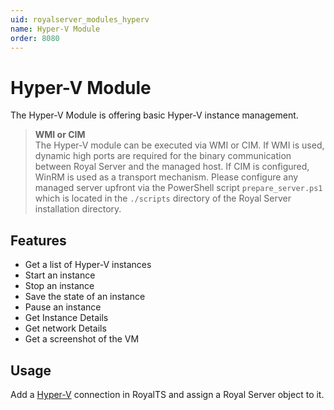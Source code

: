 ```yaml
---
uid: royalserver_modules_hyperv
name: Hyper-V Module
order: 8080
---
```


# Hyper-V Module

The Hyper-V Module is offering basic Hyper-V instance management.

> **WMI or CIM**  
> The Hyper-V module can be executed via WMI or CIM. If WMI is used, dynamic high ports are required for the binary communication between Royal Server and the managed host. If CIM is configured, WinRM is used as a transport mechanism. Please configure any managed server upfront via the PowerShell script `prepare_server.ps1` which is located in the `./scripts` directory of the Royal Server installation directory.

## Features

- Get a list of Hyper-V instances
- Start an instance
- Stop an instance
- Save the state of an instance
- Pause an instance
- Get Instance Details
- Get network Details
- Get a screenshot of the VM

## Usage

Add a [Hyper-V](xref:royalts_reference_connections_hyper-v) connection in RoyalTS and assign a Royal Server object to it.
